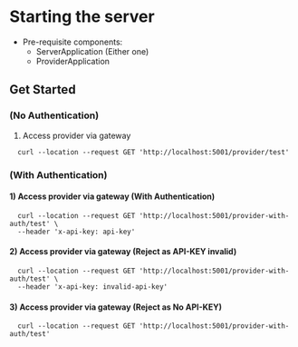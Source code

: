 # Starting the server

- Pre-requisite components:
  - ServerApplication (Either one)
  - ProviderApplication

## Get Started

### (No Authentication)

1. Access provider via gateway 
```
  curl --location --request GET 'http://localhost:5001/provider/test'
```

### (With Authentication)

#### 1) Access provider via gateway (With Authentication)
```
  curl --location --request GET 'http://localhost:5001/provider-with-auth/test' \
  --header 'x-api-key: api-key'
```
#### 2) Access provider via gateway (Reject as API-KEY invalid)
```
  curl --location --request GET 'http://localhost:5001/provider-with-auth/test' \
  --header 'x-api-key: invalid-api-key'
```
#### 3) Access provider via gateway (Reject as No API-KEY)
```
  curl --location --request GET 'http://localhost:5001/provider-with-auth/test'
```